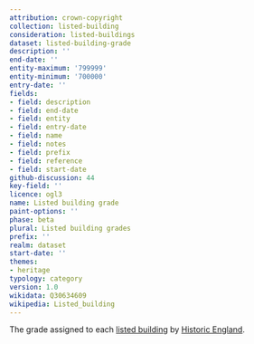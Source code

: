 ```yaml
---
attribution: crown-copyright
collection: listed-building
consideration: listed-buildings
dataset: listed-building-grade
description: ''
end-date: ''
entity-maximum: '799999'
entity-minimum: '700000'
entry-date: ''
fields:
- field: description
- field: end-date
- field: entity
- field: entry-date
- field: name
- field: notes
- field: prefix
- field: reference
- field: start-date
github-discussion: 44
key-field: ''
licence: ogl3
name: Listed building grade
paint-options: ''
phase: beta
plural: Listed building grades
prefix: ''
realm: dataset
start-date: ''
themes:
- heritage
typology: category
version: 1.0
wikidata: Q30634609
wikipedia: Listed_building
---
```


The grade assigned to each [listed building](/dataset/listed-building) by [Historic England](https://historicengland.org.uk/).
